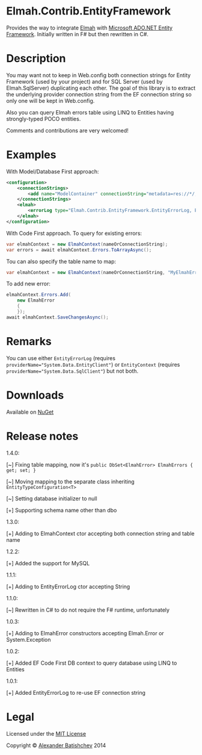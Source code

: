 ﻿Elmah.Contrib.EntityFramework
===

Provides the way to integrate [Elmah](http://code.google.com/p/elmah/) with [Microsoft ADO.NET Entity Framework](http://entityframework.codeplex.com/). Initially written in F# but then rewritten in C#.

Description
===

You may want not to keep in Web.config both connection strings for Entity Framework (used by your project) and for SQL Server (used by Elmah.SqlServer) duplicating each other.
The goal of this library is to extract the underlying provider connection string from the EF connection string so only one will be kept in Web.config.

Also you can query Elmah errors table using LINQ to Entities having strongly-typed POCO entities.

Comments and contributions are very welcomed!

Examples
===
With Model/Database First approach:
```xml
<configuration>
	<connectionStrings>
		<add name="ModelContainer" connectionString="metadata=res://*/;provider=System.Data.SqlClient;provider connection string=&quot;Data Source=localhost;Initial Catalog=Northwind;Integrated Security=True;&quot;" providerName="System.Data.EntityClient" />
	</connectionStrings>
	<elmah>
		<errorLog type="Elmah.Contrib.EntityFramework.EntityErrorLog, Elmah.Contrib.EntityFramework" connectionStringName="ModelContainer" />
	</elmah>
</configuration>
```

With Code First approach. To query for existing errors:
```csharp
var elmahContext = new ElmahContext(nameOrConnectionString);
var errors = await elmahContext.Errors.ToArrayAsync();
```

Tou can also specify the table name to map:
```csharp
var elmahContext = new ElmahContext(nameOrConnectionString, "MyElmahErrorsTable");
```

To add new error:
```csharp
elmahContext.Errors.Add(
	new ElmahError
	{
	});
await elmahContext.SaveChangesAsync();
```

Remarks
===

You can use either `EntityErrorLog` (requires `providerName="System.Data.EntityClient"`) or `EntityContext` (requires `providerName="System.Data.SqlClient"`) but not both.

Downloads
===
Available on [NuGet](https://www.nuget.org/packages/Elmah.Contrib.EntityFramework)

Release notes
===

1.4.0:

[~] Fixing table mapping, now it's `public DbSet<ElmahError> ElmahErrors { get; set; }`

[~] Moving mapping to the separate class inheriting `EntityTypeConfiguration<T>`

[~] Setting database initializer to null

[+] Supporting schema name other than dbo

1.3.0:

[+] Adding to ElmahContext ctor accepting both connection string and table name

1.2.2:

[+] Added the support for MySQL

1.1.1:

[+] Adding to EntityErrorLog ctor accepting String

1.1.0:

[~] Rewritten in C# to do not require the F# runtime, unfortunately

1.0.3:

[+] Adding to ElmahError constructors accepting Elmah.Error or System.Exception

1.0.2:

[+] Added EF Code First DB context to query database using LINQ to Entities

1.0.1:

[+] Added EntityErrorLog to re-use EF connection string

Legal
===

Licensed under the [MIT License](http://opensource.org/licenses/MIT)

Copyright © [Alexander Batishchev](http://abatishchev.ru) 2014
